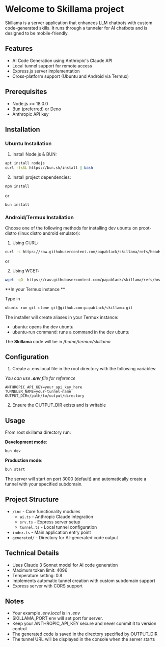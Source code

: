 # Welcome to Skillama project

Skillama is a server application that enhances LLM chatbots with custom code-generated skills. It runs through a tunneler for AI chatbots and is designed to be mobile-friendly.

## Features

- AI Code Generation using Anthropic's Claude API
- Local tunnel support for remote access
- Express.js server implementation
- Cross-platform support (Ubuntu and Android via Termux)

## Prerequisites

- Node.js >= 18.0.0
- Bun (preferred) or Deno
- Anthropic API key

## Installation

### Ubuntu Installation

1. Install Node.js & BUN:
```bash
apt install nodejs
curl -fsSL https://bun.sh/install | bash
```

2. Install project dependencies:
```bash
npm install
```

or

```bash
bun install
```

### Android/Termux Installation

Choose one of the following methods for installing dev ubuntu on proot-distro (linux distro android emulator):

1. Using CURL:
```bash
curl -s https://raw.githubusercontent.com/papablack/skillama/refs/heads/master/bin/termux_install.sh | bash
```
or

2. Using WGET:
```bash
wget -qO- https://raw.githubusercontent.com/papablack/skillama/refs/heads/master/bin/termux_install.sh | bash
```

**In your Termux instance **

Type in 

```bash
ubuntu-run git clone git@github.com:papablack/skillama.git
```

The installer will create aliases in your Termux instance:

- ubuntu: opens the dev ubuntu
- ubuntu-run command: runs a command in the dev ubuntu

The **Skillama** code will be in */home/termux/skillama*

## Configuration

1. Create a .env.local file in the root directory with the following variables:

*You can use **.env** file for reference*

```
ANTHROPIC_API_KEY=your_api_key_here
TUNNELER_NAME=your-tunnel-name
OUTPUT_DIR=/path/to/output/directory
```

2. Ensure the OUTPUT_DIR exists and is writable

## Usage

From root skillama directory run:

**Development mode**:
```bash
bun dev
```

**Production mode**:
```bash
bun start
```

The server will start on port 3000 (default) and automatically create a tunnel with your specified subdomain.

## Project Structure

- `/inc` - Core functionality modules
  - `ai.ts` - Anthropic Claude integration
  - `srv.ts` - Express server setup
  - `tunnel.ts` - Local tunnel configuration
- `index.ts` - Main application entry point
- `generated/` - Directory for AI-generated code output

## Technical Details

- Uses Claude 3 Sonnet model for AI code generation
- Maximum token limit: 4096
- Temperature setting: 0.8
- Implements automatic tunnel creation with custom subdomain support
- Express server with CORS support

## Notes
- Your example *.env.local* is in *.env*
- SKILLAMA_PORT env will set port for server.
- Keep your ANTHROPIC_API_KEY secure and never commit it to version control
- The generated code is saved in the directory specified by OUTPUT_DIR
- The tunnel URL will be displayed in the console when the server starts